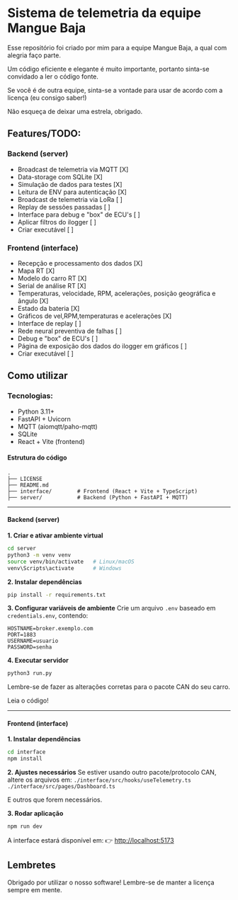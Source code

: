# Sistema de telemetria da equipe Mangue Baja

Esse repositório foi criado por mim para a equipe Mangue Baja, a qual com alegria faço parte.

Um código eficiente e elegante é muito importante, portanto sinta-se convidado a ler o código fonte.

Se você é de outra equipe, sinta-se a vontade para usar de acordo com a licença (eu consigo saber!)

Não esqueça de deixar uma estrela, obrigado.

## Features/TODO:

### Backend (server)

- Broadcast de telemetria via MQTT [X]
- Data-storage com SQLite [X]
- Simulação de dados para testes [X]
- Leitura de ENV para autenticação [X]
- Broadcast de telemetria via LoRa [ ]
- Replay de sessões passadas [ ]
- Interface para debug e "box" de ECU's [ ]
- Aplicar filtros do ilogger [ ]
- Criar executável [ ]

### Frontend (interface)

- Recepção e processamento dos dados [X]
- Mapa RT [X]
- Modelo do carro RT [X]
- Serial de análise RT [X]
- Temperaturas, velocidade, RPM, acelerações, posição geográfica e ângulo [X]
- Estado da bateria [X]
- Gráficos de vel,RPM,temperaturas e acelerações [X]
- Interface de replay [ ]
- Rede neural preventiva de falhas [ ]
- Debug e "box" de ECU's [ ]
- Página de exposição dos dados do ilogger em gráficos [ ]
- Criar executável [ ]


## Como utilizar

### Tecnologias:

* Python 3.11+
* FastAPI + Uvicorn
* MQTT (aiomqtt/paho-mqtt)
* SQLite
* React + Vite (frontend)

#### Estrutura do código

```
.
├── LICENSE
├── README.md
├── interface/        # Frontend (React + Vite + TypeScript)
├── server/           # Backend (Python + FastAPI + MQTT)
```

---

#### Backend (server)

**1. Criar e ativar ambiente virtual**

```bash
cd server
python3 -m venv venv
source venv/bin/activate   # Linux/macOS
venv\Scripts\activate      # Windows
```

**2. Instalar dependências**

```bash
pip install -r requirements.txt
```

**3. Configurar variáveis de ambiente**
Crie um arquivo `.env` baseado em `credentials.env`, contendo:

```
HOSTNAME=broker.exemplo.com
PORT=1883
USERNAME=usuario
PASSWORD=senha
```

**4. Executar servidor**

```bash
python3 run.py
```

Lembre-se de fazer as alterações corretas para o pacote CAN do seu carro.

Leia o código!

---

####  Frontend (interface)

**1. Instalar dependências**

```bash
cd interface
npm install
```

**2. Ajustes necessários**
Se estiver usando outro pacote/protocolo CAN, altere os arquivos em:
`./interface/src/hooks/useTelemetry.ts`
`./interface/src/pages/Dashboard.ts`

E outros que forem necessários.

**3. Rodar aplicação**

```bash
npm run dev
```

A interface estará disponível em:
👉 [http://localhost:5173](http://localhost:5173)

## Lembretes

Obrigado por utilizar o nosso software! Lembre-se de manter a licença sempre em mente.
